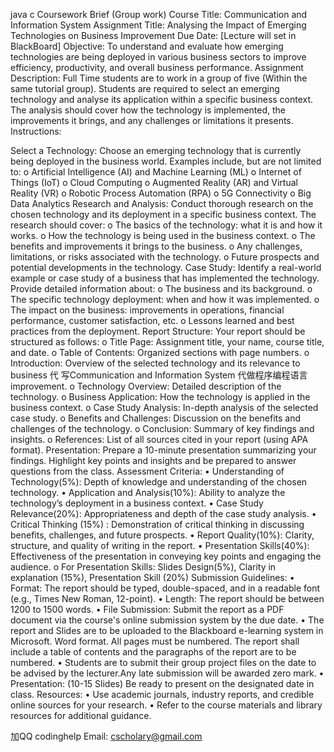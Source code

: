 java c Coursework Brief (Group work) Course Title: Communication and Information System Assignment Title: Analysing the Impact of Emerging Technologies on Business Improvement Due Date: [Lecture will set in BlackBoard] Objective: To understand and evaluate how emerging technologies are being deployed in various business sectors to improve efficiency, productivity, and overall business performance. Assignment Description: Full Time students are to work in a group of five (Within the same tutorial group). Students are required to select an emerging technology and analyse its application within a specific business context. The analysis should cover how the technology is implemented, the improvements it brings, and any challenges or limitations it presents. Instructions:

Select a Technology: Choose an emerging technology that is currently being deployed in the business world. Examples include, but are not limited to: o Artificial Intelligence (AI) and Machine Learning (ML) o Internet of Things (IoT) o Cloud Computing o Augmented Reality (AR) and Virtual Reality (VR) o Robotic Process Automation (RPA) o 5G Connectivity o Big Data Analytics
Research and Analysis: Conduct thorough research on the chosen technology and its deployment in a specific business context. The research should cover: o The basics of the technology: what it is and how it works. o How the technology is being used in the business context. o The benefits and improvements it brings to the business. o Any challenges, limitations, or risks associated with the technology. o Future prospects and potential developments in the technology.
Case Study: Identify a real-world example or case study of a business that has implemented the technology. Provide detailed information about: o The business and its background. o The specific technology deployment: when and how it was implemented. o The impact on the business: improvements in operations, financial performance, customer satisfaction, etc. o Lessons learned and best practices from the deployment.
Report Structure: Your report should be structured as follows: o Title Page: Assignment title, your name, course title, and date. o Table of Contents: Organized sections with page numbers. o Introduction: Overview of the selected technology and its relevance to business 代 写Communication and Information System 代做程序编程语言improvement. o Technology Overview: Detailed description of the technology. o Business Application: How the technology is applied in the business context. o Case Study Analysis: In-depth analysis of the selected case study. o Benefits and Challenges: Discussion on the benefits and challenges of the technology. o Conclusion: Summary of key findings and insights. o References: List of all sources cited in your report (using APA format).
Presentation: Prepare a 10-minute presentation summarizing your findings. Highlight key points and insights and be prepared to answer questions from the class. Assessment Criteria: • Understanding of Technology(5%): Depth of knowledge and understanding of the chosen technology. • Application and Analysis(10%): Ability to analyze the technology’s deployment in a business context. • Case Study Relevance(20%): Appropriateness and depth of the case study analysis. • Critical Thinking (15%) : Demonstration of critical thinking in discussing benefits, challenges, and future prospects. • Report Quality(10%): Clarity, structure, and quality of writing in the report. • Presentation Skills(40%): Effectiveness of the presentation in conveying key points and engaging the audience. o For Presentation Skills: Slides Design(5%), Clarity in explanation (15%), Presentation Skill (20%) Submission Guidelines: • Format: The report should be typed, double-spaced, and in a readable font (e.g., Times New Roman, 12-point). • Length: The report should be between 1200 to 1500 words. • File Submission: Submit the report as a PDF document via the course's online submission system by the due date. • The report and Slides are to be uploaded to the Blackboard e-learning system in Microsoft. Word format. All pages must be numbered. The report shall include a table of contents and the paragraphs of the report are to be numbered. • Students are to submit their group project files on the date to be advised by the lecturer.Any late submission will be awarded zero mark. • Presentation: (10-15 Slides) Be ready to present on the designated date in class. Resources: • Use academic journals, industry reports, and credible online sources for your research. • Refer to the course materials and library resources for additional guidance.

加QQ codinghelp Email: cscholary@gmail.com
